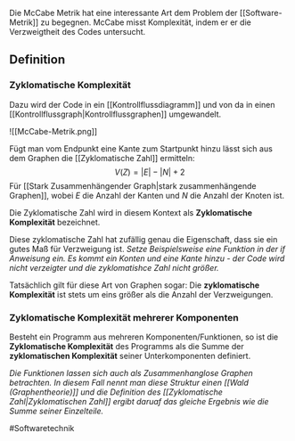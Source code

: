 Die McCabe Metrik hat eine interessante Art dem Problem der [[Software-Metrik]] zu begegnen.
McCabe misst Komplexität, indem er er die Verzweigtheit des Codes untersucht.


## Definition
### Zyklomatische Komplexität
Dazu wird der Code in ein [[Kontrollflussdiagramm]] und von da in einen [[Kontrollflussgraph|Kontrollflussgraphen]] umgewandelt.

![[McCabe-Metrik.png]]

Fügt man vom Endpunkt eine Kante zum Startpunkt hinzu lässt sich aus dem Graphen die [[Zyklomatische Zahl]] ermitteln:
$$V(Z) = |E|-|N|+2$$
Für [[Stark Zusammenhängender Graph|stark zusammenhängende Graphen]], wobei $E$ die Anzahl der Kanten und $N$ die Anzahl der Knoten ist.

Die Zyklomatische Zahl wird in diesem Kontext als **Zyklomatische Komplexität** bezeichnet.

Diese zyklomatische Zahl hat zufällig genau die Eigenschaft, dass sie ein gutes Maß für Verzweigung ist.
*Setze Beispielsweise eine Funktion in der if Anweisung ein. Es kommt ein Konten und eine Kante hinzu - der Code wird nicht verzeigter und die zyklomatishce Zahl nicht größer.*

Tatsächlich gilt für diese Art von Graphen sogar: Die **zyklomatische Komplexität** ist stets um eins größer als die Anzahl der Verzweigungen.

### Zyklomatische Komplexität mehrerer Komponenten
Besteht ein Programm aus mehreren Komponenten/Funktionen, so ist die **Zyklomatische Komplexität** des Programms als die Summe der **zyklomatischen Komplexität** seiner Unterkomponenten definiert.

*Die Funktionen lassen sich auch als Zusammenhanglose Graphen betrachten. In diesem Fall nennt man diese Struktur einen [[Wald (Graphentheorie)]] und die Definition des [[Zyklomatische Zahl|Zyklomatischen Zahl]] ergibt daruaf das gleiche Ergebnis wie die Summe seiner Einzelteile.*

#Softwaretechnik 